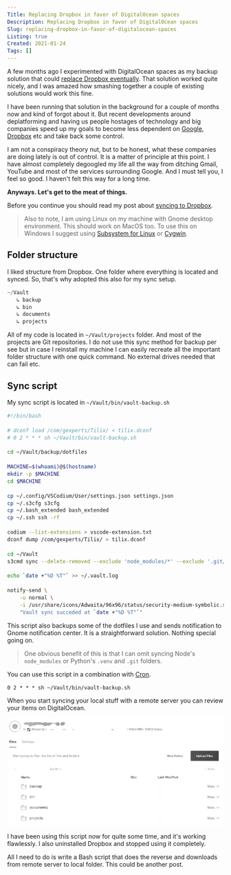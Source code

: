 ```yaml
---
Title: Replacing Dropbox in favor of DigitalOcean spaces
Description: Replacing Dropbox in favor of DigitalOcean spaces
Slug: replacing-dropbox-in-favor-of-digitalocean-spaces
Listing: true
Created: 2021-01-24
Tags: []
---
```


A few months ago I experimented with DigitalOcean spaces as my backup solution that could [replace Dropbox eventually](/digitalocean-spaces-to-sync-between-computers.html). That solution worked quite nicely, and I was amazed how smashing together a couple of existing solutions would work this fine.

I have been running that solution in the background for a couple of months now and kind of forgot about it. But recent developments around deplatforming and having us people hostages of technology and big companies speed up my goals to become less dependent on [Google](https://edition.cnn.com/2020/12/17/tech/google-antitrust-lawsuit/index.html), [Dropbox](https://www.pcworld.com/article/2048680/dropbox-takes-a-peek-at-files.html) etc and take back some control.

I am not a conspiracy theory nut, but to be honest, what these companies are doing lately is out of control. It is a matter of principle at this point. I have almost completely degoogled my life all the way from ditching Gmail, YouTube and most of the services surrounding Google. And I must tell you, I feel so good. I haven't felt this way for a long time.

**Anyways. Let's get to the meat of things.**

Before you continue you should read my post about [syncing to Dropbox](/digitalocean-spaces-to-sync-between-computers.html).

> Also to note, I am using Linux on my machine with Gnome desktop environment. This should work on MacOS too. To use this on Windows I suggest using [Subsystem for Linux](https://docs.microsoft.com/en-us/windows/wsl/install-win10) or [Cygwin](https://www.cygwin.com/).

## Folder structure

I liked structure from Dropbox. One folder where everything is located and synced. So, that's why adopted this also for my sync setup.

```go
~/Vault
   ↳ backup
   ↳ bin
   ↳ documents
   ↳ projects
```

All of my code is located in `~/Vault/projects` folder. And most of the projects are Git repositories. I do not use this sync method for backup per see but in case I reinstall my machine I can easily recreate all the important folder structure with one quick command. No external drives needed that can fail etc.

## Sync script

My sync script is located in `~/Vault/bin/vault-backup.sh`

```bash
#!/bin/bash

# dconf load /com/gexperts/Tilix/ < tilix.dconf
# 0 2 * * * sh ~/Vault/bin/vault-backup.sh

cd ~/Vault/backup/dotfiles

MACHINE=$(whoami)@$(hostname)
mkdir -p $MACHINE
cd $MACHINE

cp ~/.config/VSCodium/User/settings.json settings.json
cp ~/.s3cfg s3cfg
cp ~/.bash_extended bash_extended
cp ~/.ssh ssh -rf

codium --list-extensions > vscode-extension.txt
dconf dump /com/gexperts/Tilix/ > tilix.dconf

cd ~/Vault
s3cmd sync --delete-removed --exclude 'node_modules/*' --exclude '.git/*' --exclude '.venv/*' ./ s3://bucket-name/backup/

echo `date +"%D %T"` >> ~/.vault.log

notify-send \
	-u normal \
	-i /usr/share/icons/Adwaita/96x96/status/security-medium-symbolic.symbolic.png \
	"Vault sync succeded at `date +"%D %T"`"
```

This script also backups some of the dotfiles I use and sends notification to Gnome notification center. It is a straightforward solution. Nothing special going on.

> One obvious benefit of this is that I can omit syncing Node's `node_modules` or Python's `.venv` and `.git` folders.

You can use this script in a combination with [Cron](https://en.wikipedia.org/wiki/Cron).

```
0 2 * * * sh ~/Vault/bin/vault-backup.sh
```

When you start syncing your local stuff with a remote server you can review your items on DigitalOcean.

![Dropbox Spaces](/assets/dropbox-sync/dropbox-spaces.png.dith.gif)

I have been using this script now for quite some time, and it's working flawlessly. I also uninstalled Dropbox and stopped using it completely.

All I need to do is write a Bash script that does the reverse and downloads from remote server to local folder. This could be another post.



